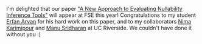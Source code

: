 ---
---

I'm delighted that our paper ["A New Approach to Evaluating Nullability Inference Tools"](../assets/fse25-nullability-comparison-camera-ready.pdf) will appear at FSE this year!
Congratulations to my student [Erfan Arvan](https://web.njit.edu/~ea442/) for his hard work on this paper, and to my
collaborators [Nima Karimipour](https://nimakarimipour.github.io/) and [Manu Sridharan](https://manu.sridharan.net/) at UC Riverside. We couldn't have done
it without you :)